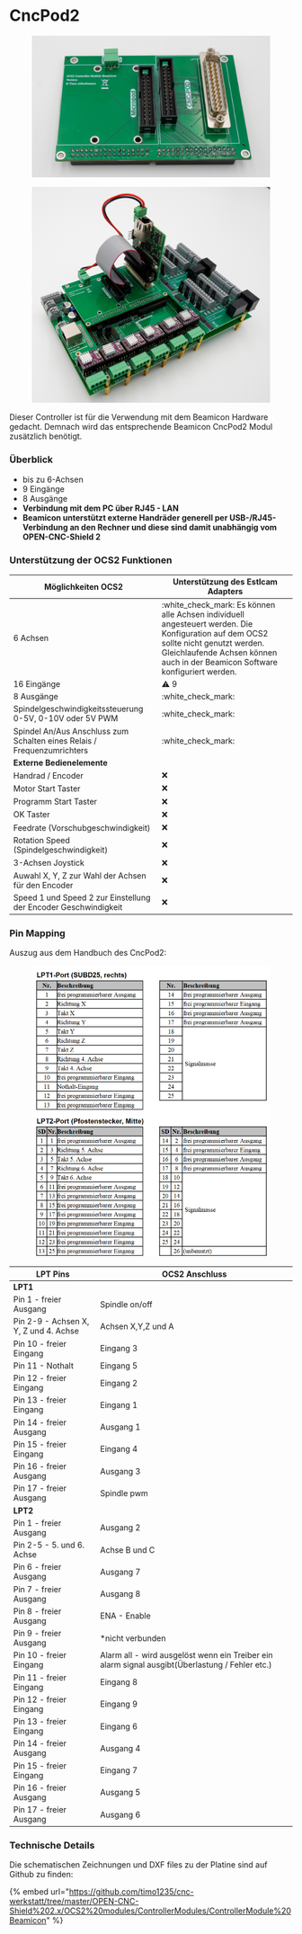 # CncPod2

<div>

<figure><img src="../../../.gitbook/assets/controller beamicon-3-1200px.jpg" alt=""><figcaption></figcaption></figure>

 

<figure><img src="../../../.gitbook/assets/controller beamicon-10-1200px (1).jpg" alt=""><figcaption></figcaption></figure>

</div>

Dieser Controller ist für die Verwendung mit dem Beamicon Hardware gedacht. Demnach wird das entsprechende Beamicon CncPod2 Modul zusätzlich benötigt.

### Überblick

* bis zu 6-Achsen
* 9 Eingänge
* 8 Ausgänge
* **Verbindung mit dem PC über RJ45 - LAN**
* **Beamicon unterstützt externe Handräder generell per USB-/RJ45-Verbindung an den Rechner und diese sind damit unabhängig vom OPEN-CNC-Shield 2**

### Unterstützung der OCS2 Funktionen <a href="#unterstuetzung-des-ocs2-funktionen" id="unterstuetzung-des-ocs2-funktionen"></a>

| Möglichkeiten OCS2                                                      | Unterstützung des Estlcam Adapters                                                                                                                                                                                     |
| ----------------------------------------------------------------------- | ---------------------------------------------------------------------------------------------------------------------------------------------------------------------------------------------------------------------- |
| 6 Achsen                                                                | :white\_check\_mark: Es können alle Achsen individuell angesteuert werden. Die Konfiguration auf dem OCS2 sollte nicht genutzt werden. Gleichlaufende Achsen können auch in der Beamicon Software konfiguriert werden. |
| 16 Eingänge                                                             | :warning: 9                                                                                                                                                                                                            |
| 8 Ausgänge                                                              | :white\_check\_mark:                                                                                                                                                                                                   |
| Spindelgeschwindigkeitssteuerung 0-5V, 0-10V oder 5V PWM                | :white\_check\_mark:                                                                                                                                                                                                   |
| Spindel An/Aus Anschluss zum Schalten eines Relais / Frequenzumrichters | :white\_check\_mark:                                                                                                                                                                                                   |
| **Externe Bedienelemente**                                              |                                                                                                                                                                                                                        |
| Handrad / Encoder                                                       | :x:                                                                                                                                                                                                                    |
| Motor Start Taster                                                      | :x:                                                                                                                                                                                                                    |
| Programm Start Taster                                                   | :x:                                                                                                                                                                                                                    |
| OK Taster                                                               | :x:                                                                                                                                                                                                                    |
| Feedrate (Vorschubgeschwindigkeit)                                      | :x:                                                                                                                                                                                                                    |
| Rotation Speed (Spindelgeschwindigkeit)                                 | :x:                                                                                                                                                                                                                    |
| 3-Achsen Joystick                                                       | :x:                                                                                                                                                                                                                    |
| Auwahl X, Y, Z zur Wahl der Achsen für den Encoder                      | :x:                                                                                                                                                                                                                    |
| Speed 1 und Speed 2 zur Einstellung der Encoder Geschwindigkeit         | :x:                                                                                                                                                                                                                    |

### Pin Mapping <a href="#undefined" id="undefined"></a>

Auszug aus dem Handbuch des CncPod2:

<figure><img src="../../../.gitbook/assets/cncpod2.png" alt=""><figcaption></figcaption></figure>

| LPT Pins                              | OCS2 Anschluss                                                                                  |
| ------------------------------------- | ----------------------------------------------------------------------------------------------- |
| **LPT1**                              |                                                                                                 |
| Pin 1 - freier Ausgang                | Spindle on/off                                                                                  |
| Pin 2-9 - Achsen X, Y, Z und 4. Achse | Achsen X,Y,Z und A                                                                              |
| Pin 10 - freier Eingang               | Eingang 3                                                                                       |
| Pin 11 - Nothalt                      | Eingang 5                                                                                       |
| Pin 12 - freier Eingang               | Eingang 2                                                                                       |
| Pin 13 - freier Eingang               | Eingang 1                                                                                       |
| Pin 14 - freier Ausgang               | Ausgang 1                                                                                       |
| Pin 15 - freier Eingang               | Eingang 4                                                                                       |
| Pin 16 - freier Ausgang               | Ausgang 3                                                                                       |
| Pin 17 - freier Ausgang               | Spindle pwm                                                                                     |
| **LPT2**                              |                                                                                                 |
| Pin 1 - freier Ausgang                | Ausgang 2                                                                                       |
| Pin 2-5 - 5. und 6. Achse             | Achse B und C                                                                                   |
| Pin 6 - freier Ausgang                | Ausgang 7                                                                                       |
| Pin 7 - freier Ausgang                | Ausgang 8                                                                                       |
| Pin 8 - freier Ausgang                | ENA - Enable                                                                                    |
| Pin 9 - freier Ausgang                | \*nicht verbunden                                                                               |
| Pin 10 - freier Eingang               | Alarm all - wird ausgelöst wenn ein Treiber ein alarm signal ausgibt(Überlastung / Fehler etc.) |
| Pin 11 - freier Eingang               | Eingang 8                                                                                       |
| Pin 12 - freier Eingang               | Eingang 9                                                                                       |
| Pin 13 - freier Eingang               | Eingang 6                                                                                       |
| Pin 14 - freier Ausgang               | Ausgang 4                                                                                       |
| Pin 15 - freier Eingang               | Eingang 7                                                                                       |
| Pin 16 - freier Ausgang               | Ausgang 5                                                                                       |
| Pin 17 - freier Ausgang               | Ausgang 6                                                                                       |

### Technische Details

Die schematischen Zeichnungen und DXF files zu der Platine sind auf Github zu finden:

{% embed url="https://github.com/timo1235/cnc-werkstatt/tree/master/OPEN-CNC-Shield%202.x/OCS2%20modules/ControllerModules/ControllerModule%20Beamicon" %}

